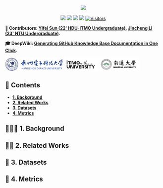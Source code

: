 <div id = "top"></div>

<div align="center">

[![](https://capsule-render.vercel.app/api?type=waving&height=200&color=0:F193b0,100:F050C0&text=Deep%20Learning%20for%20Virtual%20Staining%20of%20Label-Free%20Tissue:%20A%20Survey&fontSize=25&fontAlignY=40&fontColor=FFFFFF)
](#top)

</div>

<div align="center">
  

[![](https://img.shields.io/github/stars/diaoquesang/DL4VS)](https://github.com/diaoquesang/DL4VS)
[![](https://img.shields.io/github/forks/diaoquesang/DL4VS)](https://github.com/diaoquesang/DL4VS)
[![](https://img.shields.io/github/issues/diaoquesang/DL4VS)](https://github.com/diaoquesang/DL4VS/issues)
[![](https://img.shields.io/github/license/diaoquesang/DL4VS)](https://github.com/diaoquesang/DL4VS/blob/main/LICENSE) 
[![Visitors](https://api.visitorbadge.io/api/visitors?path=https%3A%2F%2Fgithub.com%2Fdiaoquesang%2FDL4VS&label=visitors&countColor=%239797fa&style=flat&labelStyle=none)](https://visitorbadge.io/status?path=https%3A%2F%2Fgithub.com%2Fdiaoquesang%2FDL4VS)

</div>

**🦉 Contributors: [Yifei Sun (22' HDU-ITMO Undergraduate)](https://diaoquesang.github.io/), [Jincheng Li (23' NTU Undergraduate)](https://github.com/li00000011).**

**🎓 DeepWiki: [Generating GitHub Knowledge Base Documentation in One Click](https://deepwiki.com/diaoquesang/DL4VS).**

<div>
<img src="https://github.com/diaoquesang/Paper-List-for-Medical-Anomaly-Detection/blob/main/logos/HDU.png" height="45px" href="https://www.hdu.edu.cn/">
<img src="https://github.com/diaoquesang/Paper-List-for-Medical-Anomaly-Detection/blob/main/logos/ITMO.jpg" height="45px" href="https://en.itmo.ru/">
<img src="https://github.com/diaoquesang/Paper-List-for-Medical-Anomaly-Detection/blob/main/logos/NTU.jpg" height="45px" href="https://www.ntu.edu.cn/">
</div>


## 📇 Contents
- [**1. Background**](#s1)
- [**2. Related Works**](#s2)
- [**3. Datasets**](#s3)
- [**4. Metrics**](#s4)

## 🧑🏻‍🏫 1. Background <div id = "s1"></div>

## ✍🏻 2. Related Works <div id = "s2"></div>

## 🔢 3. Datasets <div id = "s3"></div>

## 🧮 4. Metrics <div id = "s4"></div>

